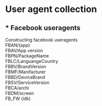 # User agent collection

## * Facebook useragents
<p>Constructing facebook useragents<br>
FBAN/(app)<br>
FBAV/App version<br>
FBPN/PackageName<br>
FBLC/­LanguangeCountry<br>
FBBV/BrandVersion<br>
FBMF/Manifacturer<br>
FBBD/DeviceBrand<br>
FBSV/ServiceVersion<br>
FBCA/archi<br>
FBDM/screen<br>
FB_FW (idk)<br>
<br>
</p>
